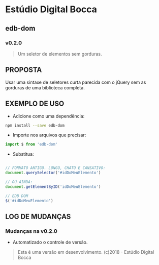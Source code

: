 # Estúdio Digital Bocca

## edb-dom

### v0.2.0

> Um seletor de elementos sem gorduras.

## PROPOSTA

Usar uma sintaxe de seletores curta parecida com o jQuery sem as gorduras de uma biblioteca completa.

## EXEMPLO DE USO

- Adicione como uma dependência:

```bash
npm install --save edb-dom
```

- Importe nos arquivos que precisar:

```javascript
import $ from 'edb-dom'
```

- Substitua:

```javascript

// FORMATO ANTIGO. LONGO, CHATO E CANSATIVO:
document.querySelector('#idDoMeuElemento')

// OU AINDA:
document.getElementByID('idDoMeuElemento')

// EDB DOM
$('#idDoMeuElemento')

```

## LOG DE MUDANÇAS

### Mudanças na v0.2.0

- Automatizado o controle de versão.

> Esta é uma versão em desenvolvimento.
> (c)2018 - Estúdio Digital Bocca